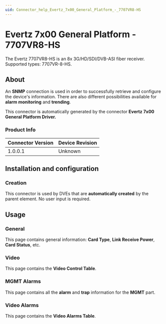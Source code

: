 ```yaml
---
uid: Connector_help_Evertz_7x00_General_Platform_-_7707VR8-HS
---
```


# Evertz 7x00 General Platform - 7707VR8-HS

The Evertz 7707VR8-HS is an 8x 3G/HD/SDI/DVB-ASI fiber receiver. Supported types: 7707VR-8-HS.

## About

An **SNMP** connection is used in order to successfully retrieve and configure the device's information. There are also different possibilities available for **alarm monitoring** and **trending**.

This connector is automatically generated by the connector **Evertz 7x00 General Platform Driver.**

### Product Info

| **Connector Version** | **Device Revision** |
|--------------------|---------------------|
| 1.0.0.1            | Unknown             |

## Installation and configuration

### Creation

This connector is used by DVEs that are **automatically created** by the parent element. No user input is required.

## Usage

### General

This page contains general information: **Card Type**, **Link Receive Power**, **Card Status**, etc.

### Video

This page contains the **Video Control Table**.

### MGMT Alarms

This page contains all the **alarm** and **trap** information for the **MGMT** part.

### Video Alarms

This page contains the **Video Alarms Table**.
